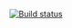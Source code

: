 [![Build status](https://ci.appveyor.com/api/projects/status/0v95hpx27yjr7eno?svg=true)](https://ci.appveyor.com/project/AleksandrSergeevi4/1-3-postmanecho)
